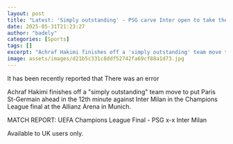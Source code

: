 ```yaml
---
layout: post
title: "Latest: 'Simply outstanding' - PSG carve Inter open to take the lead"
date: 2025-05-31T21:23:27
author: "badely"
categories: [Sports]
tags: []
excerpt: "Achraf Hakimi finishes off a 'simply outstanding' team move to put Paris St-Germain ahead in the 12th minute against Inter Milan in the Champions Leag"
image: assets/images/d21b5c331c8ddf52742fa69cf88a1d73.jpg
---
```


It has been recently reported that There was an error

Achraf Hakimi finishes off a "simply outstanding" team move to put Paris St-Germain ahead in the 12th minute against Inter Milan in the Champions League final at the Allianz Arena in Munich.

MATCH REPORT: UEFA Champions League Final - PSG x-x Inter Milan

Available to UK users only.

